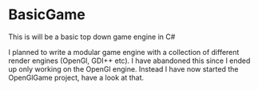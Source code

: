 BasicGame
=========

This is will be a basic top down game engine in C#

I planned to write a modular game engine with a collection of different render engines (OpenGl, GDI++ etc).
I have abandoned this since I ended up only working on the OpenGl engine.
Instead I have now started the OpenGlGame project, have a look at that.

